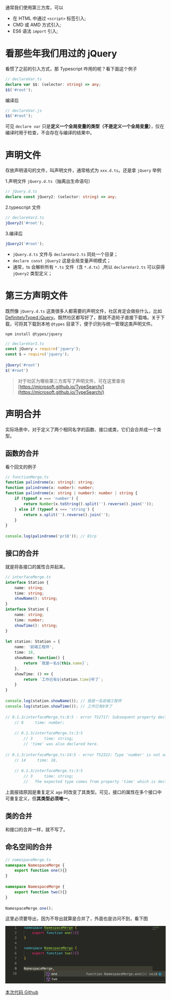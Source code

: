 通常我们使用第三方库，可以

- 在 HTML 中通过 `<script>` 标签引入;
- CMD 或 AMD 方式引入;
- ES6 语法 `import` 引入;

# 看那些年我们用过的 jQuery

看惯了之前的引入方式，那 Typescript 咋用的呢？看下面这个例子

```typescript
// declareVar.ts
declare var $$: (selector: string) => any;
$$('#root');
```
编译后

```javascript
// declareVar.js
$$('#root');
```

可见 `declare var` 只是**定义一个全局变量的类型（不是定义一个全局变量）**，仅在编译时用于检查，不会存在与编译的结果中。



# 声明文件

存放声明语句的文件，叫声明文件，通常格式为 `xxx.d.ts`。还是拿 `jQuery` 举例

1.声明文件 `jQuery.d.ts`（抽离出生命语句）

```typescript
// jQuery.d.ts
declare const jQuery2: (selector: string) => any;
```

2.typescript 文件

```typescript
// declareVar2.ts
jQuery2('#root');
```

3.编译后

```javascript
jQuery2('#root');
```

- `jQuery.d.ts` 文件与 `declareVar2.ts` 同处一个目录；
- `declare const jQuery2` 这是全局变量声明模式；
- 通常，ts 会解析所有 `*.ts` 文件（含 `*.d.ts`）,所以 `declareVar2.ts` 可以获得 `jQuery2` 类型定义；


# 第三方声明文件

既然像 `jQuery.d.ts` 这类很多人都需要的声明文件，社区肯定会做些什么，比如 [DefinitelyTyped jQuery][]。既然社区都写好了，那就不造轮子直接下载咯。关于下载，可将其下载到本地 `@types` 目录下，便于识别与统一管理这类声明文件。

```
npm install @types/jquery
```

```typescript
// declareVar3.ts
const jQuery = require('jquery');
const $ = require('jquery');

jQuery('#root')
$('#root')
```

> 对于社区为哪些第三方库写了声明文件，可在这里查询 [https://microsoft.github.io/TypeSearch/](https://microsoft.github.io/TypeSearch/)

# 声明合并

实际场景中，对于定义了两个相同名字的函数、接口或类，它们会合并成一个类型。

## 函数的合并

看个回文的例子

```typescript
// functionMerge.ts
function palindrome(x: string): string;
function palindrome(x: number): number;
function palindrome(x: string | number): number | string {
    if (typeof x === 'number') {
        return Number(x.toString().split('').reverse().join(''));
    } else if (typeof x === 'string') {
        return x.split('').reverse().join('');
    }
}

console.log(palindrome('pr18')); // 81rp
```

## 接口的合并

就是将各接口的属性合并起来。

```typescript
// interfaceMerge.ts
interface Station {
    name: string;
    time: string;
    showName(): string;
}
interface Station {
    name: string;
    time: number;
    showTime(): string;
}

let station: Station = {
    name: '前端工程师',
    time: 18,
    showName: function() {
        return `我是一名${this.name}`;
    },
    showTime: () => {
        return `工作已有${station.time}年了`;
    }
}

console.log(station.showName()); // 我是一名前端工程师
console.log(station.showTime()); // 工作已有8年了

// 0.1.3/interfaceMerge.ts:8:5 - error TS2717: Subsequent property declarations must have the same type.  Property 'time' must be of type 'string', but here has type 'number'.
    // 8     time: number;
      
    // 0.1.3/interfaceMerge.ts:3:5
        // 3     time: string;
        // 'time' was also declared here.

// 0.1.3/interfaceMerge.ts:14:5 - error TS2322: Type 'number' is not assignable to type 'string'.
    // 14     time: 18,
    
    // 0.1.3/interfaceMerge.ts:3:5
        // 3     time: string;
        //   The expected type comes from property 'time' which is declared here on type 'Station'
```

上面报错原因是重复定义 `age` 时改变了其类型。可见，接口的属性在多个接口中可重复定义，但**其类型必须唯一**。

## 类的合并

和接口的合并一样，就不写了。

## 命名空间的合并

```typescript
// namespaceMerge.ts
namespace NamespaceMerge {
    export function one(){}
}

namespace NamespaceMerge {
    export function two(){}
}

NamespaceMerge.one();
```

这里必须要导出，因为不导出就算是合并了，外面也是访问不到，看下图

![](./assets/advanced/namespaceMerge.png)



[本次代码 Github](https://github.com/ruizhengyun/typescript-note/tree/feature_v0.1.3_20190709/notes/0.1.3)

[DefinitelyTyped jQuery]: https://github.com/DefinitelyTyped/DefinitelyTyped/blob/master/types/jquery/JQuery.d.ts
